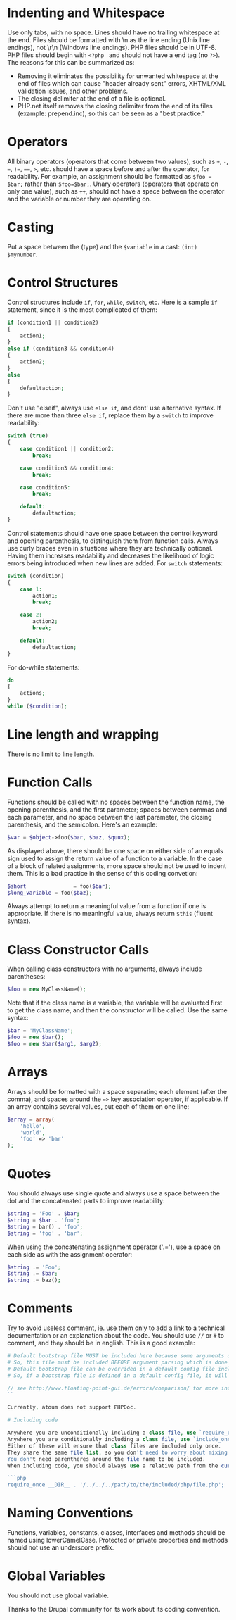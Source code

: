 # Indenting and Whitespace

Use only tabs, with no space. 
Lines should have no trailing whitespace at the end. 
Files should be formatted with \n as the line ending (Unix line endings), not \r\n (Windows line endings). 
PHP files should be in UTF-8. 
PHP files should begin with `<?php ` and should not have a end tag (no `?>`).
The reasons for this can be summarized as:
* Removing it eliminates the possibility for unwanted whitespace at the end of files which can cause "header already sent" errors, XHTML/XML validation issues, and other problems.
* The closing delimiter at the end of a file is optional.
* PHP.net itself removes the closing delimiter from the end of its files (example: prepend.inc), so this can be seen as a "best practice."

# Operators
All binary operators (operators that come between two values), such as `+`, `-`, `=`, `!=`, `==`, `>`, etc. should have a space before and after the operator, for readability. 
For example, an assignment should be formatted as `$foo = $bar;` rather than `$foo=$bar;`. 
Unary operators (operators that operate on only one value), such as `++`, should not have a space between the operator and the variable or number they are operating on.

# Casting
Put a space between the (type) and the `$variable` in a cast: `(int) $mynumber`.

# Control Structures

Control structures include `if`, `for`, `while`, `switch`, etc. 
Here is a sample `if` statement, since it is the most complicated of them:

```php
if (condition1 || condition2)
{
	action1;
}
else if (condition3 && condition4)
{
	action2;
}
else
{
	defaultaction;
}
```

Don't use "elseif", always use `else if`, and dont' use alternative syntax. 
If there are more than three `else if`, replace them by a `switch` to improve readability:

```php
switch (true)
{
	case condition1 || condition2:
		break;

	case condition3 && condition4:
		break;

	case condition5:
		break;

	default:
		defaultaction;
}
```

Control statements should have one space between the control keyword and opening parenthesis, to distinguish them from function calls. 
Always use curly braces even in situations where they are technically optional. 
Having them increases readability and decreases the likelihood of logic errors being introduced when new lines are added. 
For `switch` statements:

```php
switch (condition)
{
	case 1:
		action1;
		break;

	case 2:
		action2;
		break;

	default:
		defaultaction;
}
```

For do-while statements:

```php
do
{
	actions;
}
while ($condition);
```
	
# Line length and wrapping

There is no limit to line length.

# Function Calls

Functions should be called with no spaces between the function name, the opening parenthesis, and the first parameter; spaces between commas and each parameter, and no space between the last parameter, the closing parenthesis, and the semicolon. 
Here's an example:

```php
$var = $object->foo($bar, $baz, $quux);
```

As displayed above, there should be one space on either side of an equals sign used to assign the return value of a function to a variable. 
In the case of a block of related assignments, more space should not be used to indent them.
This is a bad practice in the sense of this coding convetion:

```php
$short				 = foo($bar);
$long_variable = foo($baz);
```

Always attempt to return a meaningful value from a function if one is appropriate.
If there is no meaningful value, always return `$this` (fluent syntax).

# Class Constructor Calls
When calling class constructors with no arguments, always include parentheses:

```php
$foo = new MyClassName();
```

Note that if the class name is a variable, the variable will be evaluated first to get the class name, and then the constructor will be called. Use the same syntax:

```php
$bar = 'MyClassName';
$foo = new $bar();
$foo = new $bar($arg1, $arg2);
```

# Arrays

Arrays should be formatted with a space separating each element (after the comma), and spaces around the `=>` key association operator, if applicable.
If an array contains several values, put each of them on one line:

```php
$array = array(
	'hello',
	'world',
	'foo' => 'bar'
);
```

# Quotes

You should always use single quote and always use a space between the dot and the concatenated parts to improve readability:

```php
$string = 'Foo' . $bar;
$string = $bar . 'foo';
$string = bar() . 'foo';
$string = 'foo' . 'bar';
```

When using the concatenating assignment operator ('.='), use a space on each side as with the assignment operator:

```php
$string .= 'Foo';
$string .= $bar;
$string .= baz();
```

# Comments

Try to avoid useless comment, ie. use them only to add a link to a technical documentation or an explanation about the code.
You should use `//` or `#` to comment, and they should be in english.
This is a good example:

```php
# Default bootstrap file MUST be included here because some arguments on the command line can include some tests which depends of this file.
# So, this file must be included BEFORE argument parsing which is done in script::run().
# Default bootstrap file can be overrided in a default config file included in script\configurable::run() which extends script::run().
# So, if a bootstrap file is defined in a default config file, it will be available when arguments on CLI will be parsed

// see http://www.floating-point-gui.de/errors/comparison/ for more informations
``

Currently, atoum does not support PHPDoc.

# Including code

Anywhere you are unconditionally including a class file, use `require_once`. 
Anywhere you are conditionally including a class file, use `include_once`. 
Either of these will ensure that class files are included only once. 
They share the same file list, so you don't need to worry about mixing them (a file included with `require_once`	will not be included again by `include_once`.
You don't need parentheres around the file name to be included.
When including code, you should always use a relative path from the current directory:

```php
require_once __DIR__ . '/../../../path/to/the/included/php/file.php';
```

# Naming Conventions

Functions, variables, constants, classes, interfaces and methods should be named using lowerCamelCase.
Protected or private properties and methods should not use an underscore prefix.

# Global Variables

You should not use global variable.

Thanks to the Drupal community for its work about its coding convention.
